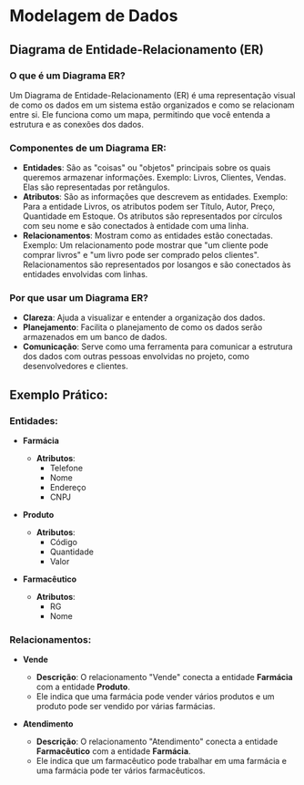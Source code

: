 # Modelagem de Dados

## Diagrama de Entidade-Relacionamento (ER)

### O que é um Diagrama ER?

Um Diagrama de Entidade-Relacionamento (ER) é uma representação visual de como os dados em um sistema estão organizados e como se relacionam entre si. Ele funciona como um mapa, permitindo que você entenda a estrutura e as conexões dos dados.

### Componentes de um Diagrama ER:

- **Entidades**: São as "coisas" ou "objetos" principais sobre os quais queremos armazenar informações. Exemplo: Livros, Clientes, Vendas. Elas são representadas por retângulos.
- **Atributos**: São as informações que descrevem as entidades. Exemplo: Para a entidade Livros, os atributos podem ser Título, Autor, Preço, Quantidade em Estoque. Os atributos são representados por círculos com seu nome e são conectados à entidade com uma linha.
- **Relacionamentos**: Mostram como as entidades estão conectadas. Exemplo: Um relacionamento pode mostrar que "um cliente pode comprar livros" e "um livro pode ser comprado pelos clientes". Relacionamentos são representados por losangos e são conectados às entidades envolvidas com linhas.

### Por que usar um Diagrama ER?

- **Clareza**: Ajuda a visualizar e entender a organização dos dados.
- **Planejamento**: Facilita o planejamento de como os dados serão armazenados em um banco de dados.
- **Comunicação**: Serve como uma ferramenta para comunicar a estrutura dos dados com outras pessoas envolvidas no projeto, como desenvolvedores e clientes.

## Exemplo Prático:

### Entidades:

- **Farmácia**
  - **Atributos**:
    - Telefone
    - Nome
    - Endereço
    - CNPJ

- **Produto**
  - **Atributos**:
    - Código
    - Quantidade
    - Valor

- **Farmacêutico**
  - **Atributos**:
    - RG
    - Nome

### Relacionamentos:

- **Vende**
  - **Descrição**: O relacionamento "Vende" conecta a entidade **Farmácia** com a entidade **Produto**.
  - Ele indica que uma farmácia pode vender vários produtos e um produto pode ser vendido por várias farmácias.
  

- **Atendimento**
  - **Descrição**: O relacionamento "Atendimento" conecta a entidade **Farmacêutico** com a entidade **Farmácia**.
  - Ele indica que um farmacêutico pode trabalhar em uma farmácia e uma farmácia pode ter vários farmacêuticos.
  
